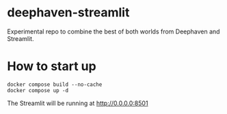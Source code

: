 # deephaven-streamlit
Experimental repo to combine the best of both worlds from Deephaven and Streamlit.

# How to start up
```commandline
docker compose build --no-cache
docker compose up -d 
```

The Streamlit will be running at http://0.0.0.0:8501

